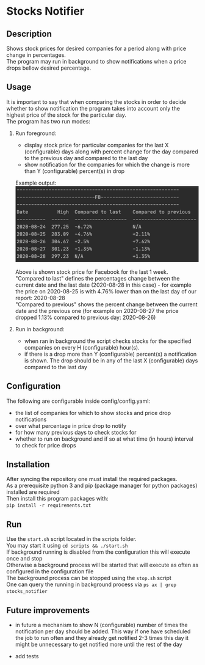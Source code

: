 # Stocks Notifier
## Description
Shows stock prices for desired companies for a period along with price change in percentages. \
The program may run in background to show notifications when a price drops bellow desired 
percentage.

## Usage
It is important to say that when comparing the stocks in order to decide whether to show notification the program takes into account 
only the highest price of the stock for the particular day. \
The program has two run modes:
1. Run foreground:
    - display stock price for particular companies for the last X (configurable) days along with percent change for the day 
    compared to the previous day and compared to the last day
    - show notification for the companies for which the change is more than Y (configurable) percent(s) in drop

    Example output:\
    ![alt text](img/fb_stocks_example.png "Title")
    
    Above is shown stock price for Facebook for the last 1 week. \
    "Compared to last" defines the percentages change between the current date and the last date 
    (2020-08-28 in this case) - for example the price on 2020-08-25 is with 4.76% lower than on the last day 
    of our report: 2020-08-28\
    "Compared to previous" shows the percent change between the current date and the previous one 
    (for example on 2020-08-27 the price dropped 1.13% compared to previous day: 2020-08-26)

2. Run in background:
    - when ran in background the script checks stocks for the specified companies on every H (configurable) hour(s).
    - if there is a drop more than Y (configurable) percent(s) a notification is shown. The drop should be in any of the 
    last X (configurable) days compared to the last day


## Configuration
The following are configurable inside config/config.yaml:
- the list of companies for which to show stocks and price drop notifications
- over what percentage in price drop to notify
- for how many previous days to check stocks for
- whether to run on background and if so at what time (in hours) interval to check for price drops

## Installation
After syncing the repository one must install the required packages. \
As a prerequisite python 3 and pip (package manager for python packages) installed are required \
Then install this program packages with: \
`pip install -r requirements.txt`

## Run
Use the `start.sh` script located in the scripts folder. \
You may start it using `cd scripts && ./start.sh` \
If background running is disabled from the configuration this will execute once and stop \
Otherwise a background process will be started that will execute as often as configured in the configuration file \
The background process can be stopped using the `stop.sh` script \
One can query the running in background process via `ps ax | grep stocks_notifier`

## Future improvements
- in future a mechanism to show N (configurable) number of times the notification per day should be added. 
This way if one have scheduled the job to run often and they already get notified 2-3 times this day it might be 
unnecessary to get notified more until the rest of the day

- add tests